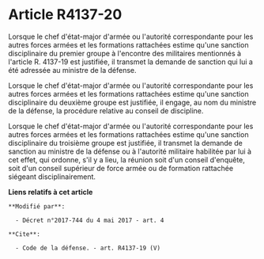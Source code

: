 # Article R4137-20

Lorsque le chef d'état-major d'armée ou l'autorité correspondante pour les autres forces armées et les formations rattachées
estime qu'une sanction disciplinaire du premier groupe à l'encontre des militaires mentionnés à l'article R. 4137-19 est
justifiée, il transmet la demande de sanction qui lui a été adressée au ministre de la défense.

Lorsque le chef d'état-major d'armée ou l'autorité correspondante pour les autres forces armées et les formations rattachées
estime qu'une sanction disciplinaire du deuxième groupe est justifiée, il engage, au nom du ministre de la défense, la
procédure relative au conseil de discipline.

Lorsque le chef d'état-major d'armée ou l'autorité correspondante pour les autres forces armées et les formations rattachées
estime qu'une sanction disciplinaire du troisième groupe est justifiée, il transmet la demande de sanction au ministre de la
défense ou à l'autorité militaire habilitée par lui à cet effet, qui ordonne, s'il y a lieu, la réunion soit d'un conseil
d'enquête, soit d'un conseil supérieur de force armée ou de formation rattachée siégeant disciplinairement.

**Liens relatifs à cet article**

	**Modifié par**:

	  - Décret n°2017-744 du 4 mai 2017 - art. 4

	**Cite**:

	  - Code de la défense. - art. R4137-19 (V)
